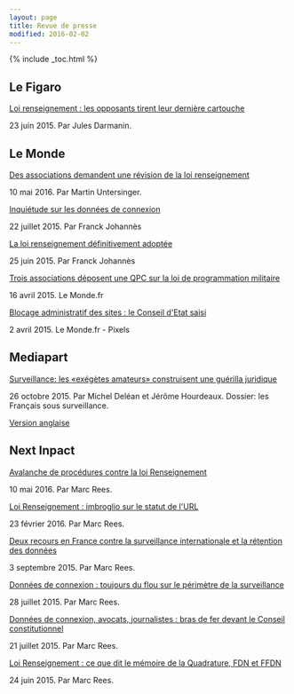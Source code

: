 ```yaml
---
layout: page
title: Revue de presse
modified: 2016-02-02
---
```


{% include _toc.html %}


## Le Figaro

[Loi renseignement : les opposants tirent leur dernière cartouche](http://www.lefigaro.fr/secteur/high-tech/2015/06/23/32001-20150623ARTFIG00268-loi-renseignement-les-opposants-tirent-leur-derniere-cartouche.php)

23 juin 2015. Par Jules Darmanin.

## Le Monde

[Des associations demandent une révision de la loi renseignement](http://www.lemonde.fr/pixels/article/2016/05/10/nouvelle-tentative-de-renvoi-de-la-loi-renseignement-au-conseil-constitutionnel_4916994_4408996.html?xtmc=loi_renseignement&xtcr=3)

10 mai 2016. Par Martin Untersinger.

[Inquiétude sur les données de connexion](http://www.lemonde.fr/societe/article/2015/07/22/inquietude-sur-les-donnees-de-connexion_4693599_3224.html)

22 juillet 2015. Par Franck Johannès

[La loi renseignement définitivement adoptée](http://www.lemonde.fr/societe/article/2015/06/25/la-loi-renseignement-definitivement-adoptee_4661553_3224.html)

25 juin 2015. Par Franck Johannès

[Trois associations déposent une QPC sur la loi de programmation militaire](http://www.lemonde.fr/pixels/article/2015/04/16/trois-associations-deposent-une-qpc-sur-la-loi-de-programmation-militaire_4616848_4408996.html)

16 avril 2015. Le Monde.fr

[Blocage administratif des sites : le Conseil d'Etat saisi](http://www.lemonde.fr/pixels/breve/2015/04/02/blocage-administratif-des-sites-le-conseil-d-etat-saisi_4607863_4408996.html)

2 avril 2015. Le Monde.fr - Pixels

## Mediapart

[Surveillance: les «exégètes amateurs» construisent une guérilla juridique](https://www.mediapart.fr/journal/france/261015/surveillance-les-exegetes-amateurs-construisent-une-guerilla-juridique)

26 octobre 2015. Par Michel Deléan et Jérôme Hourdeaux. Dossier: les
Français sous surveillance.

[Version anglaise](https://www.mediapart.fr/en/journal/france/291015/web-activists-debugging-frances-surveillance-laws)


## Next Inpact

[Avalanche de procédures contre la loi Renseignement](http://www.nextinpact.com/news/99778-avalanche-procedures-contre-loi-renseignement.htm)

10 mai 2016. Par Marc Rees.

[Loi Renseignement : imbroglio sur le statut de l'URL](http://www.nextinpact.com/news/98638-loi-renseignement-imbroglio-sur-statut-url.htm)

23 février 2016. Par Marc Rees.

[Deux recours en France contre la surveillance internationale et la rétention des données](http://www.nextinpact.com/news/96326-deux-recours-en-france-contre-surveillance-internationale-et-retention-donnees.htm)

3 septembre 2015. Par Marc Rees.

[Données de connexion : toujours du flou sur le périmètre de la surveillance](http://www.nextinpact.com/news/95966-donnees-connexion-toujours-flou-sur-perimetre-surveillance.htm)

28 juillet 2015. Par Marc Rees.


[Données de connexion, avocats, journalistes : bras de fer devant le Conseil constitutionnel](http://www.nextinpact.com/news/95852-donnees-connexion-avocats-journalistes-bras-fer-devant-conseil-constitutionnel.htm)

21 juillet 2015. Par Marc Rees.

[Loi Renseignement : ce que dit le mémoire de la Quadrature, FDN et FFDN](http://www.nextinpact.com/news/95538-loi-renseignement-ce-que-dit-memoire-quadrature-fdn-et-ffdn.htm)

24 juin 2015. Par Marc Rees.

